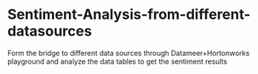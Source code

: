 # Sentiment-Analysis-from-different-datasources
Form the bridge to different data sources through Datameer+Hortonworks playground and analyze the data tables to get the sentiment results
